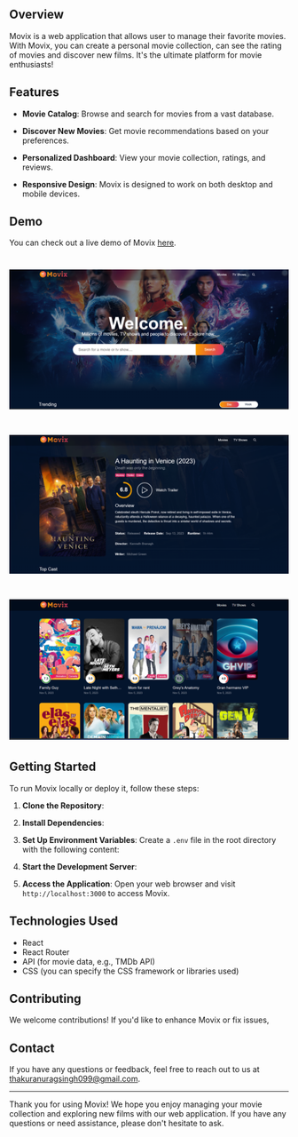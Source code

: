 

## Overview
Movix is a web application that allows user to manage their favorite movies. With Movix, you can create a personal movie collection, can see the rating of movies and discover new films. It's the ultimate platform for movie enthusiasts!

## Features

- **Movie Catalog**: Browse and search for movies from a vast database.


- **Discover New Movies**: Get movie recommendations based on your preferences.
- **Personalized Dashboard**: View your movie collection, ratings, and reviews.
- **Responsive Design**: Movix is designed to work on both desktop and mobile devices.

## Demo
You can check out a live demo of Movix [here](https://movix-by-anurag.netlify.app/).

# ![](movix-1.png)
# ![](movix-2.png)
# ![](movix-3.png)

## Getting Started
To run Movix locally or deploy it, follow these steps:

1. **Clone the Repository**:

2. **Install Dependencies**:


3. **Set Up Environment Variables**:
Create a `.env` file in the root directory with the following content:


4. **Start the Development Server**:


5. **Access the Application**:
Open your web browser and visit `http://localhost:3000` to access Movix.

## Technologies Used
- React
- React Router
- API (for movie data, e.g., TMDb API)
- CSS (you can specify the CSS framework or libraries used)

## Contributing
We welcome contributions! If you'd like to enhance Movix or fix issues, 



## Contact
If you have any questions or feedback, feel free to reach out to us at thakuranuragsingh099@gmail.com.

---

Thank you for using Movix! We hope you enjoy managing your movie collection and exploring new films with our web application. If you have any questions or need assistance, please don't hesitate to ask.



